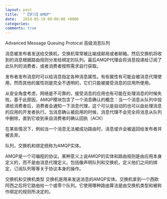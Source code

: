 ```yaml
---
layout: post
title:  "【学习】AMQP"
date:   2014-05-19 00:00:00 +0800
categories: 
comments: true
---
```


Advanced Message Queuing Protocal
高级消息队列

消息被发布者发送给交换机，交换机常常被比喻成邮局或者邮箱。然后交换机将收到的消息根据路由规则分发给绑定的队列。最后AMQP代理会将消息投递给订阅了此队列的消费者，或者消费者按照需求自行获取。

发布者发布消息时可以给消息指定各种消息属性。有些属性有可能会被消息代理使用，然而其他的属性则是完全不透明的，它们只能被接受消息的应用所使用。

从安全角度考虑，网络是不可靠的，接受消息的应用也有可能在处理消息的时候失败。基于此原因，AMQP模块包含了一个消息确认的概念：当一个消息从队列中投递给消费者后，消费者会通知一下消息代理，这个可以是自动的也可以由处理消息的应用的开发者执行。当消息确认被启用的时候，消息代理不会完全将消息从队列中删除，直到它收到来自消费者的确认回执（ACK）

在某些情况下，例如当一个消息无法被成功路由时，消息或许会被返回给发布者并被丢弃。

队列，交换机和绑定统称为AMQP实体。

AMQP是一个可编程的协议。某种意义上说AMQP的实体和路由规则是由应用本身定义的，而不是由消息代理定义。包括像声明队列和交换机，定义他们之间的绑定，订阅队列等等关于协议本身的操作。

交换机和交换机类型
交换机是用来发送消息的AMQP实体。交换机拿到一个西欧阿西之后将它路由给一个或零个队列。它使用哪种路由算法是由交换机类型和被称作绑定的规则所决定的。
